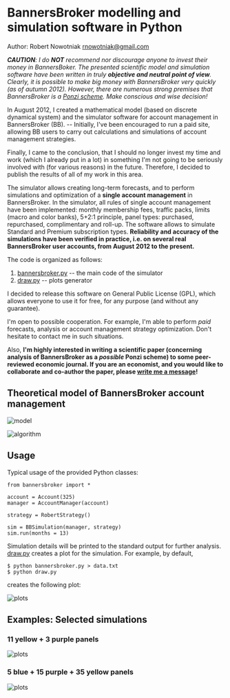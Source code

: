BannersBroker modelling and simulation software in Python
=========================================================

Author: Robert Nowotniak <rnowotniak@gmail.com>

_**CAUTION**: I do **NOT** recommend nor discourage anyone to invest their money in BannersBoker. 
The presented scientific model and simulation software have been written
in truly **objective and neutral point of view**.
Clearly, it is possible to make big money with BannersBroker very quickly (as of autumn 2012).
However, there are numerous strong premises that BannersBroker is a [Ponzi
scheme](http://en.wikipedia.org/wiki/Ponzi_scheme). Make conscious and wise decision!_

In August 2012, I created a mathematical model (based on discrete dynamical system) and
the simulator software for account management in BannersBroker (BB). --
Initially, I've been encouraged to run a paid site, allowing BB users to carry out
calculations and simulations of account management strategies.

Finally, I came to the conclusion, that I should no longer invest my time and
work (which I already put in a lot) in something I'm not going to be seriously
involved with (for various reasons) in the future.
Therefore, I decided to publish the results of all of my work in this area.

The simulator allows creating long-term forecasts, and to perform simulations and
optimization of a **single account management** in BannersBroker.
In the simulator, all rules of single account management have been implemented:
monthly membership fees, traffic packs, limits (macro and color banks),
5+2:1 principle, panel types: purchased, repurchased, complimentary and roll-up.
The software allows to simulate Standard and Premium subscription types.
**Reliability and accuracy of the simulations have been verified in practice,
i.e. on several real BannersBroker user accounts, from August 2012 to the present.**

The code is organized as follows:

1. [bannersbroker.py](https://github.com/rnowotniak/bannersbroker/blob/master/bannersbroker.py) -- the main code of the simulator
2. [draw.py](https://github.com/rnowotniak/bannersbroker/blob/master/draw.py) -- plots generator

I decided to release this software on General Public License (GPL),
which allows everyone to use it for free, for any purpose (and without any guarantee).

I'm open to possible cooperation.
For example, I'm able to perform _paid_ forecasts, analysis or
account management strategy optimization.
Don't hesitate to contact me in such situations.

Also, **I'm highly interested in writing a scientific paper (concerning analysis
of BannersBroker as a _possible_ Ponzi scheme) to some peer-reviewed economic journal.
If you are an economist, and you would like to collaborate and co-author the
paper, please [write me a message](mailto:rnowotniak@gmail.com)!**

Theoretical model of BannersBroker account management
-----------------------------------------------------

![model](https://raw.github.com/rnowotniak/bannersbroker/master/docs/bannersbroker-0.jpg)

![algorithm](https://raw.github.com/rnowotniak/bannersbroker/master/docs/bannersbroker-1.jpg)

Usage
-----

Typical usage of the provided Python classes:

	from bannersbroker import *

	account = Account(325)
	manager = AccountManager(account)

	strategy = RobertStrategy()

	sim = BBSimulation(manager, strategy)
	sim.run(months = 13)

Simulation details will be printed to the standard output
for further analysis. [draw.py](https://github.com/rnowotniak/bannersbroker/blob/master/draw.py) creates a plot
for the simulation. For example, by default,

	$ python bannersbroker.py > data.txt
	$ python draw.py   

creates the following plot:

![plots](https://raw.github.com/rnowotniak/bannersbroker/master/docs/plots.jpg)

Examples: Selected simulations
------------------------------
### 11 yellow + 3 purple panels  ###
![plots](https://raw.github.com/rnowotniak/bannersbroker/master/docs/bb-11y-3p.jpg)

### 5 blue + 15 purple + 35 yellow panels ###
![plots](https://raw.github.com/rnowotniak/bannersbroker/master/docs/bb-5b-15p-35y.jpg)

